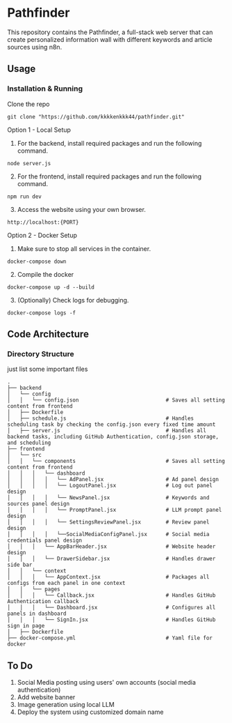 # Pathfinder

This repository contains the Pathfinder, a full-stack web server that can create personalized information wall with different keywords and article sources using n8n.


## Usage

### Installation & Running

Clone the repo
```
git clone "https://github.com/kkkkenkkk44/pathfinder.git"
```

Option 1 - Local Setup

1. For the backend, install required packages and run the following command.
```
node server.js
```
2. For the frontend, install required packages and run the following command.
```
npm run dev
```
3. Access the website using your own browser.
```
http://localhost:{PORT}
```

Option 2 - Docker Setup

1. Make sure to stop all services in the container.
```
docker-compose down
```
2. Compile the docker
```
docker-compose up -d --build
```
3. (Optionally) Check logs for debugging.
```
docker-compose logs -f
```

## Code Architecture

### Directory Structure
just list some important files

```shell
.
├── backend
│   └── config
│   │   └── config.json                            # Saves all setting content from frontend
│   ├── Dockerfile
│   ├── schedule.js                                # Handles scheduling task by checking the config.json every fixed time amount
│   ├── server.js                                  # Handles all backend tasks, including GitHub Authentication, config.json storage, and scheduling
├── frontend
│   └── src
│   │   └── components                             # Saves all setting content from frontend
│   │   │   └── dashboard                          
│   │   │   │   └── AdPanel.jsx                    # Ad panel design
│   │   │   │   └── LogoutPanel.jsx                # Log out panel design
│   │   │   │   └── NewsPanel.jsx                  # Keywords and sources panel design
│   │   │   │   └── PromptPanel.jsx                # LLM prompt panel design
│   │   │   │   └── SettingsReviewPanel.jsx        # Review panel design
│   │   │   │   └──SocialMediaConfigPanel.jsx      # Social media credentials panel design
│   │   │   └── AppBarHeader.jsx                   # Website header design
│   │   │   └── DrawerSidebar.jsx                  # Handles drawer side bar
│   │   └── context                                
│   │   │   └── AppContext.jsx                     # Packages all configs from each panel in one context
│   │   └── pages
│   │   │   └── Callback.jsx                       # Handles GitHub Authentication callback
│   │   │   └── Dashboard.jsx                      # Configures all panels in dashboard
│   │   │   └── SignIn.jsx                         # Handles GitHub sign in page
│   ├── Dockerfile
├── docker-compose.yml                             # Yaml file for docker
```

## To Do
1. Social Media posting using users' own accounts (social media authentication)
2. Add website banner
3. Image generation using local LLM
4. Deploy the system using customized domain name
